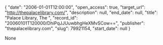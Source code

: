 {
  "date": "2006-01-01T12:00:00", 
  "open_access": true, 
  "target_url": "http://thepalacelibrary.com/", 
  "description": null, 
  "end_date": null, 
  "title": "Palace Library, The ", 
  "record_id": "20060101T120000/DhiPqJJUuwbhgHeXMvSCow==", 
  "publisher": "thepalacelibrary.com", 
  "slug": 79921154, 
  "start_date": null
}

None